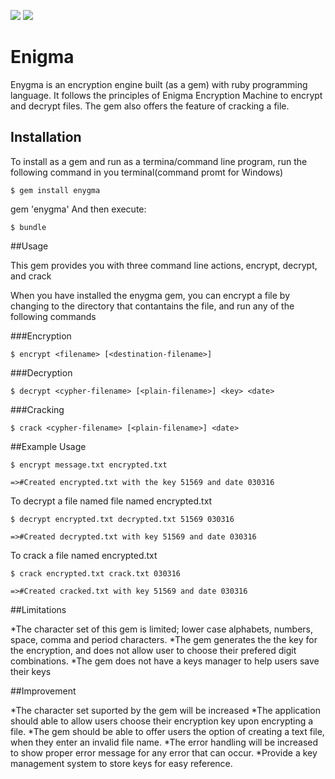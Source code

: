 <a href="https://codeclimate.com/github/andela-gogbara/Enigma"><img src="https://codeclimate.com/github/andela-gogbara/Enigma/badges/gpa.svg" /></a>
<a href="https://codeclimate.com/github/andela-gogbara/Enigma/coverage"><img src="https://codeclimate.com/github/andela-gogbara/Enigma/badges/coverage.svg" /></a>
# Enigma

Enygma is an encryption engine built (as a gem) with ruby programming language. It follows the principles of Enigma Encryption Machine to encrypt and decrypt files. The gem also offers the feature of cracking a file.

## Installation

To install as a gem and run as a termina/command line program, run the following command in you terminal(command promt for Windows)

    $ gem install enygma

gem 'enygma'
And then execute:

    $ bundle

##Usage

This gem provides you with three command line actions, encrypt, decrypt, and crack

When you have installed the enygma gem, you can encrypt a file by changing to the directory that contantains the file, and run any of the following commands


###Encryption

    $ encrypt <filename> [<destination-filename>]


###Decryption

    $ decrypt <cypher-filename> [<plain-filename>] <key> <date>

###Cracking

    $ crack <cypher-filename> [<plain-filename>] <date>


##Example Usage

    $ encrypt message.txt encrypted.txt

    =>#Created encrypted.txt with the key 51569 and date 030316

To decrypt a file named file named encrypted.txt

    $ decrypt encrypted.txt decrypted.txt 51569 030316

    =>#Created decrypted.txt with key 51569 and date 030316

To crack a file named encrypted.txt

    $ crack encrypted.txt crack.txt 030316

    =>#Created cracked.txt with key 51569 and date 030316



##Limitations

  *The character set of this gem is limited; lower case alphabets, numbers, space, comma and period characters.
  *The gem generates the the key for the encryption, and does not allow user to choose their prefered digit combinations.
  *The gem does not have a keys manager to help users save their keys

##Improvement

  *The character set suported by the gem will be increased
  *The application should able to allow users choose their encryption key upon encrypting a file.
  *The gem should be able to offer users the option of creating a text file, when they enter an invalid file name.
  *The error handling will be increased to show proper error message for any error that can occur.
  *Provide a key management system to store keys for easy reference.
